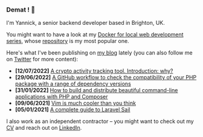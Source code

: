### Demat ! 👋

I'm Yannick, a senior backend developer based in Brighton, UK.

You might want to have a look at my [Docker for local web development series](https://tech.osteel.me/posts/docker-for-local-web-development-introduction-why-should-you-care "Docker for local web development, introduction: why should you care?"), whose [repository](https://github.com/osteel/docker-tutorial) is my most popular one.

Here's what I've been publishing on [my blog](https://tech.osteel.me) lately (you can also follow me on [Twitter](https://twitter.com/osteel) for more content):
<!-- posts -->
* **[12/07/2022]** [A crypto activity tracking tool. Introduction: why?](https://tech.osteel.me/posts/a-crypto-activity-tracking-tool-introduction-why "A crypto activity tracking tool. Introduction: why?")
* **[29/06/2022]** [A GitHub workflow to check the compatibility of your PHP package with a range of dependency versions](https://tech.osteel.me/posts/a-github-workflow-to-check-the-compatibility-of-your-php-package-with-a-range-of-dependency-versions "A GitHub workflow to check the compatibility of your PHP package with a range of dependency versions")
* **[31/01/2022]** [How to build and distribute beautiful command-line applications with PHP and Composer](https://tech.osteel.me/posts/how-to-build-and-distribute-beautiful-command-line-applications-with-php-and-composer "How to build and distribute beautiful command-line applications with PHP and Composer")
* **[09/06/2021]** [Vim is much cooler than you think](https://tech.osteel.me/posts/vim-is-much-cooler-than-you-think "Vim is much cooler than you think")
* **[05/01/2021]** [A complete guide to Laravel Sail](https://tech.osteel.me/posts/you-dont-need-laravel-sail "A complete guide to Laravel Sail")<!-- /posts -->

I also work as an independent contractor – you might want to check out my [CV](https://drive.google.com/file/d/1pzToeB4IRDmLIvqNbBx38E6S9g3-oFV5) and reach out on [LinkedIn](https://www.linkedin.com/in/yannickchenot/).
